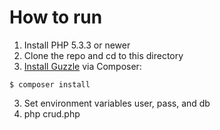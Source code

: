How to run
==========

1. Install PHP 5.3.3 or newer
2. Clone the repo and cd to this directory
3. [Install Guzzle](http://docs.guzzlephp.org/en/latest/overview.html#installation) via Composer:  
```
$ composer install
```
3. Set environment variables user, pass, and db
4. php crud.php



